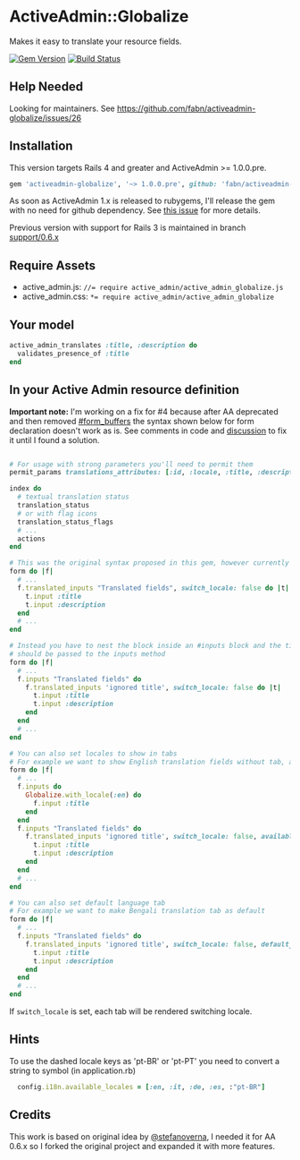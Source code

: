 # ActiveAdmin::Globalize

Makes it easy to translate your resource fields.

[![Gem Version](https://badge.fury.io/rb/activeadmin-globalize.svg)](http://badge.fury.io/rb/activeadmin-globalize)
[![Build Status](https://travis-ci.org/fabn/activeadmin-globalize.svg?branch=develop)](https://travis-ci.org/fabn/activeadmin-globalize)

## Help Needed

Looking for maintainers. See https://github.com/fabn/activeadmin-globalize/issues/26

## Installation

This version targets Rails 4 and greater and ActiveAdmin >= 1.0.0.pre.

```ruby
gem 'activeadmin-globalize', '~> 1.0.0.pre', github: 'fabn/activeadmin-globalize', branch: 'develop'
```

As soon as ActiveAdmin 1.x is released to rubygems, I'll release the gem with no need for github dependency. See
[this issue](https://github.com/activeadmin/activeadmin/issues/3448) for more details.

Previous version with support for Rails 3 is maintained in branch [support/0.6.x](https://github.com/fabn/activeadmin-globalize/tree/support/0.6.x)

## Require Assets

- active_admin.js: `//= require active_admin/active_admin_globalize.js`
- active_admin.css: `*= require active_admin/active_admin_globalize`

## Your model

```ruby
active_admin_translates :title, :description do
  validates_presence_of :title
end
```
## In your Active Admin resource definition

**Important note:** I'm working on a fix for #4 because after AA deprecated and then removed [#form_buffers](https://github.com/activeadmin/activeadmin/pull/3486) the
syntax shown below for form declaration doesn't work as is. See comments in code and [discussion](#4) to fix it until I found a solution.

```ruby

# For usage with strong parameters you'll need to permit them
permit_params translations_attributes: [:id, :locale, :title, :description, :_destroy]

index do
  # textual translation status
  translation_status
  # or with flag icons
  translation_status_flags
  # ...
  actions
end

# This was the original syntax proposed in this gem, however currently it doesn't work
form do |f|
  # ...
  f.translated_inputs "Translated fields", switch_locale: false do |t|
    t.input :title
    t.input :description
  end
  # ...
end

# Instead you have to nest the block inside an #inputs block and the title
# should be passed to the inputs method
form do |f|
  # ...
  f.inputs "Translated fields" do
    f.translated_inputs 'ignored title', switch_locale: false do |t|
      t.input :title
      t.input :description
    end
  end
  # ...
end

# You can also set locales to show in tabs
# For example we want to show English translation fields without tab, and want to show other languages within tabs
form do |f|
  # ...
  f.inputs do
    Globalize.with_locale(:en) do
      f.input :title
    end
  end
  f.inputs "Translated fields" do
    f.translated_inputs 'ignored title', switch_locale: false, available_locales: (I18n.available_locales - [:en]) do |t|
      t.input :title
      t.input :description
    end
  end
  # ...
end

# You can also set default language tab
# For example we want to make Bengali translation tab as default
form do |f|
  # ...
  f.inputs "Translated fields" do
    f.translated_inputs 'ignored title', switch_locale: false, default_locale: :bn do |t|
      t.input :title
      t.input :description
    end
  end
  # ...
end

```
If `switch_locale` is set, each tab will be rendered switching locale.


## Hints

To use the dashed locale keys as 'pt-BR' or 'pt-PT' you need to convert a string
to symbol (in application.rb)

```ruby
  config.i18n.available_locales = [:en, :it, :de, :es, :"pt-BR"]
```

## Credits

This work is based on original idea by [@stefanoverna](https://github.com/stefanoverna/activeadmin-globalize),
 I needed it for AA 0.6.x so I forked the original project and expanded it with more features.
